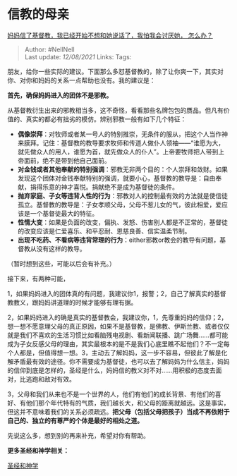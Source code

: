 # 信教的母亲
[妈妈信了基督教，我已经开始不想和她说话了，我怕我会讨厌她，
怎么办？](https://www.zhihu.com/question/24753441/answer/555070026)


> Author: #NellNell  
Last update: *12/08/2021* 
Links:
Tags: 
  

朋友，给你一些实际的建议。下面那么多怼基督教的，除了让你爽一下，其实对你、对你和妈妈的关系一点帮助也没有。我的建议是：

**首先，确保妈妈进入的团体不是邪教。**

从基督教衍生出来的邪教相当多，这不奇怪，看看那些名牌包包的赝品。但凡有价值的、真实的都必有拙劣的模仿。辨别邪教一般有如下几个特征：

-   **偶像崇拜**：对牧师或者某一号人的特别推崇，无条件的服从，把这个人当作神来膜拜。记住：基督教的教导要求牧师和传道人做仆人领袖——“谁愿为大，就先做众人的用人，谁愿为首，就先做众人的仆人”。上帝要牧师把人带到上帝面前，绝不是带到他自己面前。
-   **对金钱或者其他奉献的特别强调**：邪教无非两个目的：个人崇拜和敛财。如果发现这个团体对金钱奉献特别的强调，就要小心，基督教的教导是：自由奉献，捐得乐意的神才喜悦。捐献绝不是成为基督徒的条件。
-   **抛弃家庭、子女等违背人性的行为**：邪教对人的控制最有效的方法就是使信徒孤立。基督教的教导是：子女孝顺父母，父母不惹儿女的气，彼此相爱，爱应该是一个基督徒最大的特征。
-   **性情大变**：如果是负面的改变，偏执、发怒、伤害别人都是不正常的，基督徒的改变应该是仁爱喜乐、和平忍耐、恩慈良善、信实温柔节制。
-   **出现不吃药、不看病等违背常理的行为**：either邪教or教会的教导有问题，基督教从没有这样的教导。

（暂时想到这些，可能以后会有补充。）

  

接下来，有两种可能，

1，如果妈妈进入的团体真的有问题，我建议你1，报警；2，自己了解真实的基督教教义，跟妈妈讲道理的时候才能够有理有据。

2，如果妈妈进入的确是真实的基督教会，我建议你，1，先尊重妈妈的信仰；2，想一想不愿意理父母的真正原因，如果不是基督教，是佛教、伊斯兰教、或者仅仅就是我们不喜欢的生活习惯比如看脑残电视剧、看新闻联播、跳广场舞……都可能成为子女反感父母的理由，其实最根本的是不是我们心底里瞧不起他们？不一定每个人都是，但值得想一想。3，主动去了解妈妈，这一步不容易，但彼此了解是化解矛盾最有效的途径。你不需要成为基督徒，也可以去了解妈妈为什么信主，妈妈的信仰到底是怎样的，圣经是什么，妈妈信的教义对不对……用积极的态度去面对，比逃跑和敌对有效。

3，父母和我们从来也不是一个世界的人，他们有他们的成长背景、有他们的喜好、有他们那个年代特有的气质，我们越长大，和父母的距离就越远。这是事实，但这并不意味着我们的关系必须疏远。**把父母（包括父母把孩子）当成不再依附于自己的、独立的有尊严的个体是最好的相处之道。**

  

先说这么多，想到别的再来补充，希望对你有帮助。

  

**更多圣经和神学相关：**

[圣经和神学](https://www.zhihu.com/collection/313814574)